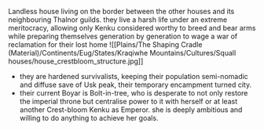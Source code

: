  Landless house living on the border between the other houses and its neighbouring Thalnor guilds. they live a harsh life under an extreme meritocracy, allowing only Kenku considered worthy to breed and bear arms while preparing themselves generation by generation to wage a war of reclamation for their lost home
![[Plains/The Shaping Cradle (Material)/Continents/Eug/States/Kraqiwhe Mountains/Cultures/Squall houses/house_crestbloom_structure.jpg]]

- they are hardened survivalists, keeping their population semi-nomadic and diffuse save of Usk peak, their temporary encampment turned city.
- their current Boyar is Bolt-in-tree, who is desperate to not only restore the imperial throne but centralise power to it with herself or at least another Crest-bloom Kenku as Emperor. she is deeply ambitious and willing to do anything to achieve her goals.